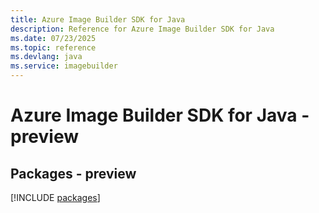```yaml
---
title: Azure Image Builder SDK for Java
description: Reference for Azure Image Builder SDK for Java
ms.date: 07/23/2025
ms.topic: reference
ms.devlang: java
ms.service: imagebuilder
---
```

# Azure Image Builder SDK for Java - preview
## Packages - preview
[!INCLUDE [packages](image-builder-index.md)]